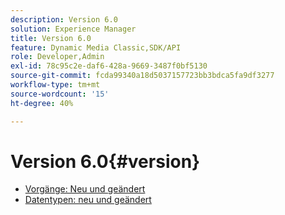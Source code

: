 ```yaml
---
description: Version 6.0
solution: Experience Manager
title: Version 6.0
feature: Dynamic Media Classic,SDK/API
role: Developer,Admin
exl-id: 78c95c2e-daf6-428a-9669-3487f0bf5130
source-git-commit: fcda99340a18d5037157723bb3bdca5fa9df3277
workflow-type: tm+mt
source-wordcount: '15'
ht-degree: 40%

---
```


# Version 6.0{#version}

* [Vorgänge: Neu und geändert](r-6-operations.md)
* [Datentypen: neu und geändert](r-6-types.md)
